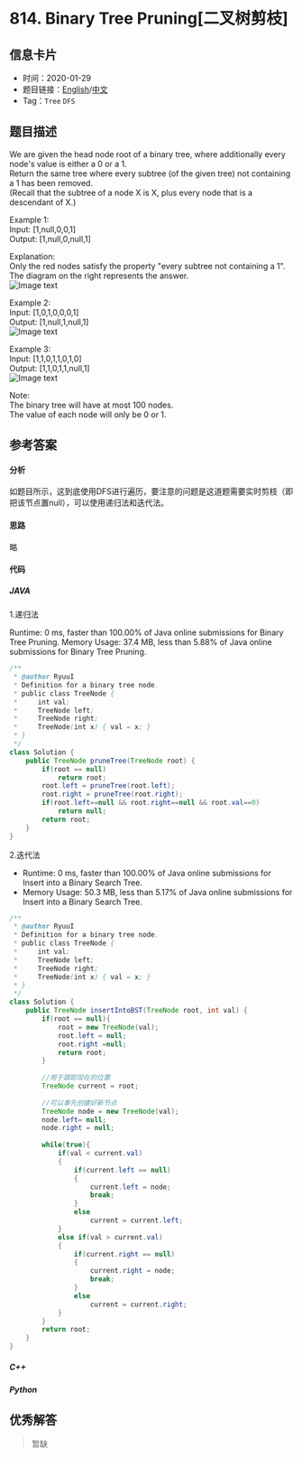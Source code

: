 # 814. Binary Tree Pruning[二叉树剪枝]

## 信息卡片

* 时间：2020-01-29
* 题目链接：[English](https://leetcode.com/problems/binary-tree-pruning/)/[中文](https://leetcode-cn.com/problems/binary-tree-pruning/)
* Tag：`Tree` `DFS`
## 题目描述
We are given the head node root of a binary tree, where additionally every node's value is either a 0 or a 1.   
Return the same tree where every subtree (of the given tree) not containing a 1 has been removed.  
(Recall that the subtree of a node X is X, plus every node that is a descendant of X.)


Example 1:  
Input: [1,null,0,0,1]  
Output: [1,null,0,null,1]  
 
Explanation:   
Only the red nodes satisfy the property "every subtree not containing a 1".  
The diagram on the right represents the answer.  
![Image text](https://raw.githubusercontent.com/Ryuui-tkb/LeetCode/master/img/814_ex1.png)   


Example 2:  
Input: [1,0,1,0,0,0,1]  
Output: [1,null,1,null,1]  
![Image text](https://raw.githubusercontent.com/Ryuui-tkb/LeetCode/master/img/814_ex2.png) 


Example 3:  
Input: [1,1,0,1,1,0,1,0]  
Output: [1,1,0,1,1,null,1]  
![Image text](https://raw.githubusercontent.com/Ryuui-tkb/LeetCode/master/img/814_ex3.png) 


Note:  
The binary tree will have at most 100 nodes.  
The value of each node will only be 0 or 1.  


## 参考答案   


#### 分析

如题目所示，这到底使用DFS进行遍历，要注意的问题是这道题需要实时剪枝（即把该节点置null），可以使用递归法和迭代法。  

#### 思路
略

#### 代码

##### JAVA

1.递归法

Runtime: 0 ms, faster than 100.00% of Java online submissions for Binary Tree Pruning.
Memory Usage: 37.4 MB, less than 5.88% of Java online submissions for Binary Tree Pruning.

```Java
/**
 * @author RyuuI
 * Definition for a binary tree node.
 * public class TreeNode {
 *     int val;
 *     TreeNode left;
 *     TreeNode right;
 *     TreeNode(int x) { val = x; }
 * }
 */
class Solution {
    public TreeNode pruneTree(TreeNode root) {
		if(root == null)
			return root;
		root.left = pruneTree(root.left);
		root.right = pruneTree(root.right);
		if(root.left==null && root.right==null && root.val==0)
			return null;
		return root;
    }
}
```


2.迭代法  

* Runtime: 0 ms, faster than 100.00% of Java online submissions for Insert into a Binary Search Tree.
* Memory Usage: 50.3 MB, less than 5.17% of Java online submissions for Insert into a Binary Search Tree.

```Java
/**
 * @author RyuuI
 * Definition for a binary tree node.
 * public class TreeNode {
 *     int val;
 *     TreeNode left;
 *     TreeNode right;
 *     TreeNode(int x) { val = x; }
 * }
 */
class Solution {
    public TreeNode insertIntoBST(TreeNode root, int val) {
        if(root == null){
            root = new TreeNode(val);
            root.left = null;
            root.right =null;
            return root;
        }
        
        //用于跟踪现在的位置
        TreeNode current = root;
        
        //可以事先创建好新节点
        TreeNode node = new TreeNode(val);
        node.left= null;
        node.right = null;
        
        while(true){
            if(val < current.val)
            {
                if(current.left == null)
                {
                    current.left = node;
                    break;
                }    
                else
                    current = current.left;
            }
            else if(val > current.val)
            {
                if(current.right == null)
                {
                    current.right = node;
                    break;
                } 
                else
                    current = current.right;
            }
        }
        return root;  
    }
}

```

##### C++


##### Python


## 优秀解答

>暂缺
